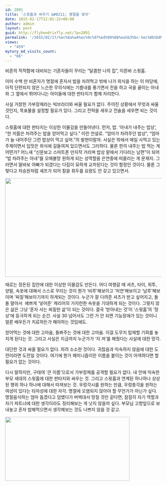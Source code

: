 ```yaml
---
id: 2891
title: '스윗홈과 싸우기 &#8211; 명절을 맞아'
date: 2015-02-17T12:01:22+00:00
author: admin
layout: post
guid: http://flyhendrixfly.net/?p=2891
permalink: '/2015/02/17/%ec%8a%a4%ec%9c%97%ed%99%88%ea%b3%bc-%ec%8b%b8%ec%9a%b0%ea%b8%b0-%eb%aa%85%ec%a0%88%ec%9d%84-%eb%a7%9e%ec%95%84/'
views:
  - "459"
mytory_md_visits_count:
  - "66"
---
```

비혼의 적적함에 대비되는 기혼자들이 꾸리는 &#8220;달콤한 나의 집&#8221;, 이른바 스윗홈.

이미 수백 만 비혼자가 명절에 혼자서 밥을 차려먹고 밖에 나가 외식을 하는 이 마당에, 아직 단련되지 않은 느슨한 무의식에는 기름내를 풍기면서 전을 하고 국을 끓이는 아내와 그 옆에서 뛰어다니는 아이들에 대한 판타지가 함께 자리한다.

사실 거창한 가부장제라는 빅브라더와 싸울 필요가 없다. 주어진 상황에서 무엇과 싸울 것인지, 목표물을 설정할 필요가 있다. 그리고 전략을 세우고 전술을 세우면 되는 것이다.

스윗홈에 대한 판타지는 이상한 이물감을 만들어낸다. 먼저, 밥. &#8216;아내가 내주는 밥상&#8217;, &#8220;한 끼쯤은 차려주는 밥을 얻어먹고 싶다.&#8221; 이런 언설로. &#8220;엄마가 차려주던 밥상&#8221;, &#8220;엄마가 늘 내어주던 그런 밥상이 먹고 싶어.&#8221;의 발현이랄까. 사실은 밖에서 매일 사먹고 있는 주제이면서 입맛은 외식에 길들여져 있으면서도 그러하다. 물론 한끼 내주는 밥 먹는 게 어떤가? 어느새 &#8220;신문보고 스마트폰 만지작 거리며 밥상 맡에서 기다리는 남편&#8221;이 되어 &#8220;밥 차려주는 아내&#8221;를 오매불망 원하게 되는 성역할을 은연중에 떠올리는 게 문제지. 그러면서 딸바보 아빠가 되겠다는 다짐이 묘하게 교차된다는 것이 함정인 것이다. 물론 그렇다고 차승원처럼 셰프가 되어 칼을 휘두를 요량도 안 갖고 있으면서.

<img class="alignnone" src="http://www.insight.co.kr/thumImage.php?width=600&image=http://www.insight.co.kr/upload/2015/02/07/ART150207032810.jpg" alt="" width="600" height="318" />

때로는 정돈된 집안에 대한 이상한 이물감도 만든다. 어디 여행갈 때 셔츠, 타이, 외투, 양말, 속옷에 대해서 스스로 꾸리는 것이 뭔가 &#8216;비루&#8217;해보이고 &#8216;처연&#8217;해보이고 &#8216;남루&#8217;해보이며 &#8216;찌질&#8217;해보이기까지 하게되는 것이다. 누군가 잘 다려준 셔츠가 받고 싶어지고, 돌돌 말아서  예쁘게 &#8216;넣어준&#8217; 캐리어의 가지런한 속옷을 기대하게 되는 것이다. 그렇지 않은 삶은 그냥 &#8216;혼자 사는 찌질한 삶&#8217;이 되는 것이다. 결국 &#8216;받아내는 것&#8217;이 &#8216;스윗홈&#8217;의 &#8216;정상&#8217;에 등극하게 되는 순간. 사실 30 넘어서도 그런 거 안 되면 기능장애가 있는 것이니 얼른 배우든가 치료하든가 해야하는 것임에도.

얻어먹는 것에 대한 고마움, 돌봐주는 것에 대한 고마움. 이걸 도무지 탑재할 기회를 놓치게 된다는 것. 그리고 사실은 지금까지 누군가가 &#8216;지 꺼&#8217;를 해줬다는 사실에 대한 망각.

대단한 것과 싸울 필요가 없다. 외려 소소한 것이다. 귀찮음과 익숙하지 않음에 대한 도전이라면 도전일 것이다. 여기에 뭔가 페미니즘이란 이름을 붙이는 것이 어색하다면 할 필요가 없는 것이다.

다시 말하지만, 구태여 &#8216;큰 이름&#8217;으로서 가부장제를 공격할 필요가 없다. 내 안에 익숙한 부모 세대의 스윗홈에 대한 판타지와 싸우는 것. 그리고 스윗홈과 연계된 하나하나 상상된 행위 하나 하나에 대해서 따져보는 것. 우렁각시를 원하는 만큼, 우렁총각을 원하는 여성이 있다는 타자성에 대한 자각. 명절에 오염되지 않아야 할 무언가가 아닌가 싶다. 명절음식하는 엄마 돕겠다고 덤볐다가 버벅대서 망칠 것만 같다면, 잠잠히 자기 역할과 자기 파트너에 대한 생각이라도 정리해보는 게 낫지 않을까 싶다. 부모님 고향앞으로 보내놓고 혼자 밥해먹으면서 생각해보는 것도 나쁘지 않을 것 같고.

<img class="alignnone" src="http://edulove.info/bbs/data/%BC%BA%BF%AA%C7%D2.jpg" alt="" width="400" height="206" />